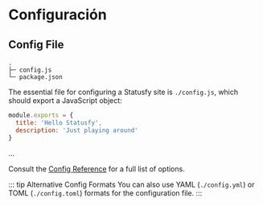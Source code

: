 # Configuración


## Config File


```
.
├─ config.js
└─ package.json
```

The essential file for configuring a Statusfy site is `./config.js`, which should export a JavaScript object:

``` js
module.exports = {
  title: 'Hello Statusfy',
  description: 'Just playing around'
}
```

...

Consult the [Config Reference](../config/README.md) for a full list of options.

::: tip Alternative Config Formats
You can also use YAML (`./config.yml`) or TOML (`./config.toml`) formats for the configuration file.
:::

